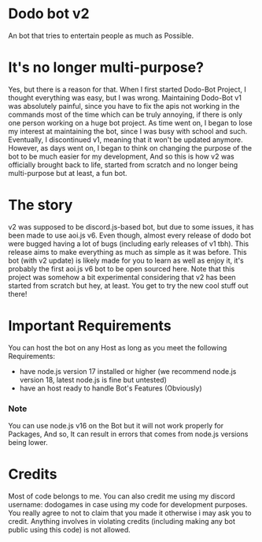 # Dodo bot v2
An bot that tries to entertain people as much as Possible.

# It's no longer multi-purpose?
Yes, but there is a reason for that. When I first started Dodo-Bot Project, I thought everything was easy, but I was wrong. Maintaining Dodo-Bot v1 was absolutely painful, since you have to fix the apis not working in the commands most of the time which can be truly annoying, if there is only one person working on a huge bot project. As time went on, I began to lose my interest at maintaining the bot, since I was busy with school and such. Eventually, I discontinued v1, meaning that it won't be updated anymore. However, as days went on, I began to think on changing the purpose of the bot to be much easier for my development, And so this is how v2 was officially brought back to life, started from scratch and no longer being multi-purpose but at least, a fun bot.

# The story
v2 was supposed to be discord.js-based bot, but due to some issues, it has been made to use aoi.js v6. Even though, almost every release of dodo bot were bugged having a lot of bugs (including early releases of v1 tbh). This release aims to make everything as much as simple as it was before. This bot (with v2 update) is likely made for you to learn as well as enjoy it, it's probably the first aoi.js v6 bot to be open sourced here. Note that this project was somehow a bit experimental considering that v2 has been started from scratch but hey, at least. You get to try the new cool stuff out there!

# Important Requirements
You can host the bot on any Host as long as you meet the following Requirements:
* have node.js version 17 installed or higher (we recommend node.js version 18, latest node.js is fine but untested)
* have an host ready to handle Bot's Features (Obviously)
### Note
You can use node.js v16 on the Bot but it will not work properly for Packages, And so, It can result in errors that comes from node.js versions being lower.

# Credits
Most of code belongs to me. You can also credit me using my discord username: dodogames in case using my code for development purposes. You really agree to not to claim that you made it otherwise i may ask you to credit. Anything involves in violating credits (including making any bot public using this code) is not allowed.

